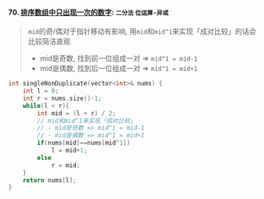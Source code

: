 #### 70. [排序数组中只出现一次的数字](/workspace/540.%E6%9C%89%E5%BA%8F%E6%95%B0%E7%BB%84%E4%B8%AD%E7%9A%84%E5%8D%95%E4%B8%80%E5%85%83%E7%B4%A0.cpp): `二分法` `位运算-异或`

> `mid`的奇/偶对于指针移动有影响, 用`mid`和`mid^1`来实现「成对比较」的话会比较简洁直观
> 
> - mid是奇数, 找到前一位组成一对 => `mid^1 = mid-1`
> - mid是偶数, 找到后一位组成一对 => `mid^1 = mid+1`

```CPP
int singleNonDuplicate(vector<int>& nums) {
    int l = 0;
    int r = nums.size()-1;
    while(l < r){
        int mid = (l + r) / 2;
        // mid和mid^1来实现「成对比较」
        // - mid是奇数 => mid^1 = mid-1
        // - mid是偶数 => mid^1 = mid+1
        if(nums[mid]==nums[mid^1])
            l = mid+1;
        else
            r = mid;
    }
    return nums[l];
}
```